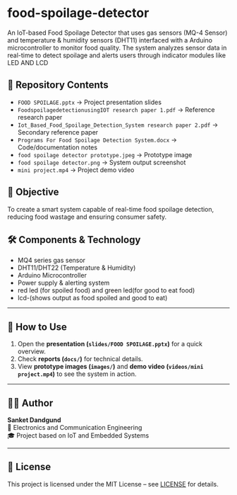 # food-spoilage-detector
An IoT-based Food Spoilage Detector that uses gas sensors (MQ-4 Sensor) and temperature &amp; humidity sensors (DHT11) interfaced with a Arduino microcontroller to monitor food quality. The system analyzes sensor data in real-time to detect spoilage and alerts users through indicator modules like LED AND LCD

## 📂 Repository Contents
- `FOOD SPOILAGE.pptx` → Project presentation slides  
- `FoodspoilagedetectionusingIOT research paper 1.pdf` → Reference research paper  
- `Iot_Based_Food_Spoilage_Detection_System research paper 2.pdf` → Secondary reference paper  
- `Programs For Food Spoilage Detection System.docx` → Code/documentation notes  
- `food spoilage detector prototype.jpeg` → Prototype image  
- `food spoilage detector.png` → System output screenshot  
- `mini project.mp4` → Project demo video  

## 🎯 Objective
To create a smart system capable of real-time food spoilage detection, reducing food wastage and ensuring consumer safety.

## 🛠️ Components & Technology
- MQ4 series gas sensor 
- DHT11/DHT22 (Temperature & Humidity)  
- Arduino Microcontroller  
- Power supply & alerting system
- red led (for spoiled food) and green led(for good to eat food)
- lcd-(shows output as food spoiled and good to eat) 

---

## 🚀 How to Use
1. Open the **presentation (`slides/FOOD SPOILAGE.pptx`)** for a quick overview.  
2. Check **reports (`docs/`)** for technical details.  
3. View **prototype images (`images/`)** and **demo video (`videos/mini project.mp4`)** to see the system in action.  

---

## 👨‍💻 Author
**Sanket Dandgund**  
📍 Electronics and Communication Engineering  
🎓  Project based on  IoT and Embedded Systems  

---

## 📜 License
This project is licensed under the MIT License – see [LICENSE](./LICENSE) for details.
